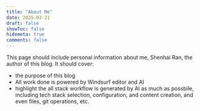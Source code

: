 ```yaml
---
title: "About Me"
date: 2025-03-21
draft: false
showToc: false
hidemeta: true
comments: false
---
```



This page should include personal information about me, Shenhai Ran, the author of this blog. It should cover:

- the purpose of this blog
- All work done is powered by Windsurf editor and AI
- highlight the all stack workflow is generated by AI as much as possbile, including tech stack selection, configuration, and content creation, and even files, git operations, etc.


